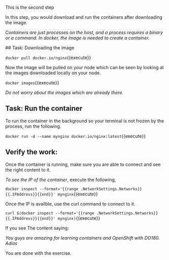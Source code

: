 This is the second step

In this step, you would download and run the containers after downloading the image.

_Containers are just processes on the host, and a process requires a binary or a command. In docker, the image is needed to create a container._  

## Task: Downloading the image


`docker pull docker.io/nginx`{{execute}}


Now the image will be pulled on your node which can be seen by looking at the images downloaded locally on your node.

`docker images`{{execute}} 

_Do not worry about the images which are already there._

## Task: Run the container

To run the container in the background so your terminal is not frozen by the process, run the following.

`docker run -d --name mynginx docker.io/nginx:latest`{{execute}}

## Verify the work:

Once the container is running, make sure you are able to connect and see the right content to it. 

_To see the IP of the container_, execute the following,

`docker inspect --format='{{range .NetworkSettings.Networks}}{{.IPAddress}}{{end}}' mynginx`{{execute}}

Once the IP is availble, use the curl command to connect to it. 

`curl $(docker inspect --format='{{range .NetworkSettings.Networks}}{{.IPAddress}}{{end}}' mynginx)`{{execute}}

If you see The content saying:

_You guys are amazing for learning containers and OpenShift with DO180. Adios_

You are done with the exercise.
